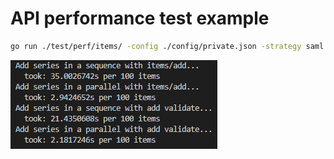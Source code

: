 # API performance test example

```bash
go run ./test/perf/items/ -config ./config/private.json -strategy saml
```

![response sample](./resp-sample.png)